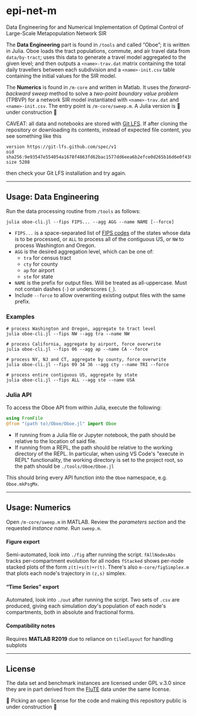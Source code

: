 # epi-net-m
Data Engineering for and Numerical Implementation of Optimal Control of Large-Scale Metapopulation Network SIR

The **Data Engineering** part is found in `/tools` and called “Oboe”; it is written in Julia. Oboe loads the tract populations, commute, and air travel data
from `data/by-tract`; uses this data to generate a travel model aggregated to the given level; and then
outputs a `<name>-trav.dat` matrix containing the total daily travellers between each subdivision 
and a `<name>-init.csv` table containing the initial values for the SIR model.

The **Numerics** is found in `/m-core` and written in Matlab. It uses the _forward-backward sweep_ method to solve a _two-point boundary value problem_ (TPBVP) for a network SIR model instantiated with `<name>-trav.dat` and `<name>-init.csv`. The entry point is `/m-core/sweep.m`. 
A Julia version is 🚧 under construction 🚧

CAVEAT: all data and notebooks are stored with [Git LFS](https://git-lfs.github.com/). If after cloning the repository or downloading its contents, instead of expected file content, you see something like this
```
version https://git-lfs.github.com/spec/v1
oid sha256:9e93547e554054a1678f4863fd62bac1577dd6eea6b2efce0d265b16d6e0f438
size 5208
```
then check your Git LFS installation and try again. 

---
## Usage: Data Engineering

Run the data processing routine from `/tools` as follows:

    julia oboe-cli.jl --fips FIPS... --agg AGG --name NAME [--force]

- `FIPS...` is a space-separated list of [FIPS codes](https://www.nrcs.usda.gov/wps/portal/nrcs/detail/?cid=nrcs143_013696) of the states whose data is to be processed, or `ALL` to process all of the contiguous US, or `NW` to process Washington and Oregon.
- `AGG` is the desired aggregation level, which can be one of:
    - `tra` for census tract
    - `cty` for county
    - `ap` for airport
    - `ste` for state
- `NAME` is the prefix for output files. Will be treated as all-uppercase. Must not contain dashes (`-`) or underscores (`_`).
- Include `--force` to allow overwriting existing output files with the same prefix.

### Examples

    # process Washington and Oregon, aggregate to tract level
    julia oboe-cli.jl --fips NW --agg tra --name NW

    # process California, aggregate by airport, force overwrite
    julia oboe-cli.jl --fips 06 --agg ap --name CA --force

    # process NY, NJ and CT, aggregate by county, force overwrite
    julia oboe-cli.jl --fips 09 34 36 --agg cty --name TRI --force

    # process entire contiguous US, aggregate by state
    julia oboe-cli.jl --fips ALL --agg ste --name USA

### Julia API

To access the Oboe API from within Julia, execute the following:

```julia
using FromFile
@from "(path to)/Oboe/Oboe.jl" import Oboe
```
- If running from a Julia file or Jupyter notebook, the path should be relative to the location of said file.
- If running from a REPL, the path should be relative to the working directory of the REPL. In particular, when using VS Code's "execute in REPL" functionality, the working directory is set to the project root, so the path should be `./tools/Oboe/Oboe.jl`

This should bring every API function into the `Oboe` namespace, e.g. `Oboe.mkPsgMx`.

---
## Usage: Numerics

Open `/m-core/sweep.m` in MATLAB. Review the _parameters section_ and the requested _instance name_. Run `sweep.m`.

#### Figure export

Semi-automated, look into `./fig` after running the script.
`fAllNodesAbs` tracks per-compartment evolution for all nodes
`fStacked` shows per-node stacked plots of the form `z(t)+s(t)+r(t)`. There's also `m-core/figSimplex.m` that plots each node's trajectory in `(z,s)` simplex.

#### “Time Series” export
Automated, look into `./out` after running the script.
Two sets of `.csv` are produced, giving each simulation _day_'s population of each node's compartments, both in absolute and fractional forms.

#### Compatibility notes

Requires **MATLAB R2019** due to reliance on `tiledlayout` for handling subplots

--- 
## License

The data set and benchmark instances are licensed under GPL v.3.0 since they are in part derived from the [FluTE](https://github.com/dlchao/FluTE) data under the same license. 

🚧 Picking an open license for the code and making this repository public is under construction 🚧
